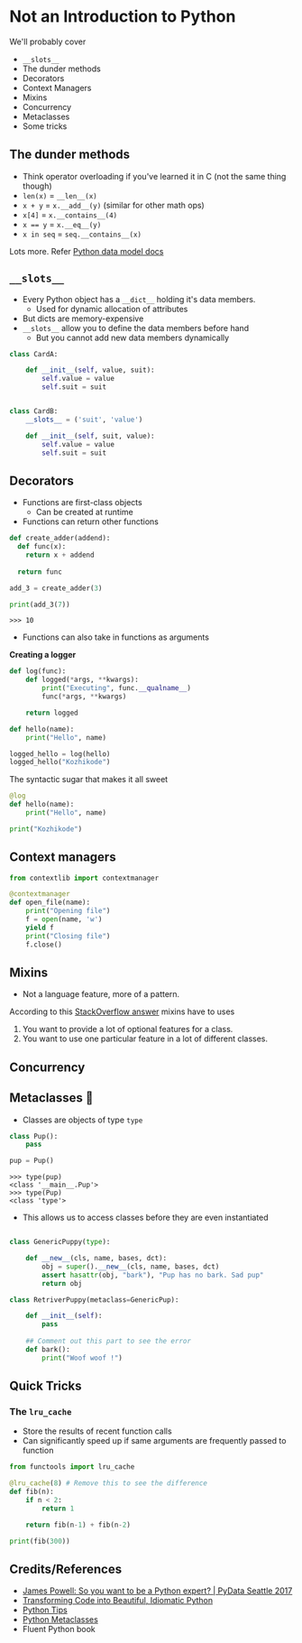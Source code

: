 # Not an Introduction to Python

We'll probably cover
- `__slots__`
- The dunder methods
- Decorators
- Context Managers
- Mixins
- Concurrency
- Metaclasses
- Some tricks

## The dunder methods
- Think operator overloading if you've learned it in C (not the same thing though)
- `len(x)` = `__len__(x)`
- `x + y` = `x.__add__(y)` (similar for other math ops)
- `x[4]` = `x.__contains__(4)`
- `x == y` = `x.__eq__(y)`
- `x in seq` = `seq.__contains__(x)`

Lots more. Refer [Python data model docs](https://docs.python.org/3/reference/datamodel.html)

## `__slots__`
- Every Python object has a `__dict__` holding it's data members.
  - Used for dynamic allocation of attributes
- But dicts are memory-expensive
- `__slots__` allow you to define the data members before hand
  - But you cannot add new data members dynamically

```python
class CardA:

    def __init__(self, value, suit):
        self.value = value
        self.suit = suit


class CardB:
    __slots__ = ('suit', 'value')

    def __init__(self, suit, value):
        self.value = value
        self.suit = suit
```

## Decorators
- Functions are first-class objects
  - Can be created at runtime
- Functions can return other functions

```python
def create_adder(addend):
  def func(x):
    return x + addend
  
  return func

add_3 = create_adder(3)

print(add_3(7))
```
```
>>> 10
```

- Functions can also take in functions as arguments

**Creating a logger**
```python
def log(func):
    def logged(*args, **kwargs):
        print("Executing", func.__qualname__)
        func(*args, **kwargs)

    return logged
```
```python
def hello(name):
    print("Hello", name)

logged_hello = log(hello)
logged_hello("Kozhikode")
```

The syntactic sugar that makes it all sweet
```python
@log
def hello(name):
    print("Hello", name)

print("Kozhikode")
```

## Context managers

```python
from contextlib import contextmanager

@contextmanager
def open_file(name):
    print("Opening file")
    f = open(name, 'w')
    yield f
    print("Closing file")
    f.close()
```

## Mixins
- Not a language feature, more of a pattern.

According to this [StackOverflow answer](https://stackoverflow.com/a/547714) mixins have to uses

1. You want to provide a lot of optional features for a class.
2. You want to use one particular feature in a lot of different classes.

## Concurrency

## Metaclasses 🚨
- Classes are objects of type `type`

```python
class Pup():
    pass

pup = Pup()
```
```
>>> type(pup)
<class '__main__.Pup'>
>>> type(Pup)
<class 'type'>
```

- This allows us to access classes before they are even instantiated

```python

class GenericPuppy(type):

    def __new__(cls, name, bases, dct):
        obj = super().__new__(cls, name, bases, dct)
        assert hasattr(obj, "bark"), "Pup has no bark. Sad pup"
        return obj

class RetriverPuppy(metaclass=GenericPup):

    def __init__(self):
        pass
    
    ## Comment out this part to see the error
    def bark():
        print("Woof woof !")
```


## Quick Tricks

### The `lru_cache`
- Store the results of recent function calls
- Can significantly speed up if same arguments are frequently passed to function

```python
from functools import lru_cache

@lru_cache(8) # Remove this to see the difference
def fib(n):
    if n < 2:
        return 1

    return fib(n-1) + fib(n-2)

print(fib(300))
```


## Credits/References
- [James Powell: So you want to be a Python expert? | PyData Seattle 2017](https://www.youtube.com/watch?v=sUmoMSU9_GQ)
- [Transforming Code into Beautiful, Idiomatic Python](https://www.youtube.com/watch?v=OSGv2VnC0go)
- [Python Tips](https://book.pythontips.com/)
- [Python Metaclasses](https://realpython.com/python-metaclasses/)
- Fluent Python book
